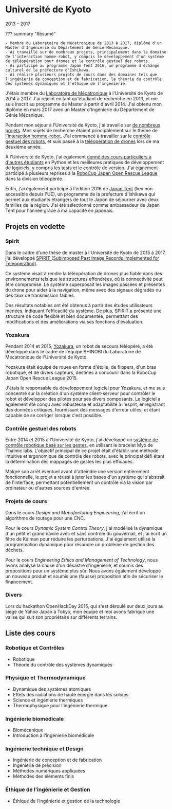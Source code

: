 # Université de Kyoto
2013 – 2017

??? summary "Résumé"

    - Membre du Laboratoire de Mécatronique de 2013 à 2017, diplômé d'un Master d'Ingénierie du Département de Génie Mécanique.
    - Ai travaillé sur de nombreux projets, principalement dans le domaine de l'interaction homme-robot, y compris le développement d'un système de téléopération pour drones et le contrôle gestuel des robots.
    - Ai participé au programme Japan Tent 2016, un programme d'échange culturel de la préfecture d'Ishikawa.
    - Ai réalisé plusieurs projets de cours dans des domaines tels que l'ingénierie de conception et de fabrication, la théorie du contrôle des systèmes dynamiques et l'éthique de l'ingénierie.

J'étais membre du [Laboratoire de Mécatronique](http://www.mechatronics.me.kyoto-u.ac.jp/index.php?ml_lang=en) à l'Université de Kyoto de 2014 à 2017.
J'ai rejoint en tant qu'étudiant de recherche en 2013, et me suis inscrit au programme de Master à partir d'avril 2014.
J'ai obtenu mon diplôme en mars 2017 avec un Master d'Ingénierie du Département de Génie Mécanique.

Pendant mon séjour à l'Université de Kyoto, j'ai travaillé sur [de nombreux projets](#projets-en-vedette).
Mes sujets de recherche étaient principalement sur le thème de [l'interaction homme-robot](https://en.wikipedia.org/wiki/Human%E2%80%93robot_interaction).
J'ai commencé à travailler sur le [contrôle gestuel des robots](../projects/myo.md),
et suis passé à la [téléopération de drones](../projects/spirit.md) lors de ma deuxième année.

À l'Université de Kyoto, j'ai également [donné des cours particuliers à d'autres étudiants](../teaching_experience.md) en Python et les meilleures pratiques de développement de logiciels,
y compris les tests et le contrôle de version.
J'ai également participé à plusieurs reprises à la [RoboCup Japan Open Rescue League](../projects/yozakura.md) dans la division téléopérée.

Enfin, j'ai également participé à l'édition 2016 de [Japan Tent](https://www.japantent.com/english.html)
(lien non accessible depuis l'UE), un programme de la préfecture d'Ishikawa qui permet aux étudiants étrangers de tout le Japon
de séjourner avec deux familles de la région.
J'ai été sélectionné comme ambassadeur de Japan Tent pour l'année grâce à ma capacité en japonais.

## Projets en vedette
### Spirit
Dans le cadre d'une thèse de master à l'Université de Kyoto de 2015 à 2017,
j'ai développé [SPIRIT (Subimposed Past Image Records Implemented for Teleoperation)](../projects/spirit.md).

Ce système visait à rendre la téléopération de drones plus fiable dans des environnements tels que les structures effondrées,
où la connectivité peut être compromise.
Le système superposait les images passées et présentes du drone pour aider à la navigation,
même avec des signaux dégradés ou des taux de transmission faibles.

Des résultats notables ont été obtenus à partir des études utilisateurs menées, indiquant l'efficacité du système.
De plus, SPIRIT a présenté une structure de code flexible et bien documentée,
permettant des modifications et des améliorations via ses fonctions d'évaluation.

### Yozakura
Pendant 2014 et 2015, [Yozakura](../projects/yozakura.md), un robot de secours téléopéré, a été développé dans le cadre de l'équipe SHINOBI du Laboratoire de Mécatronique de l'Université de Kyoto.

Yozakura était équipé de roues en forme d'étoile, de flippers, d'un bras robotique, et de divers capteurs,
destinés à concourir dans la RoboCup Japan Open Rescue League 2015.

J'étais le responsable du développement logiciel pour Yozakura, et me suis concentré sur la création d'un système client-serveur pour contrôler le robot
et développer des pilotes pour ses divers composants.
Le logiciel a également été conçu avec robustesse et adaptabilité à l'esprit,
enregistrant des données critiques, fournissant des messages d'erreur utiles, et étant capable de se corriger lorsque c'est possible.

### Contrôle gestuel des robots
Entre 2014 et 2015 à l'Université de Kyoto, j'ai développé un [système de contrôle robotique basé sur les gestes](../projects/myo.md),
en utilisant le bracelet Myo de Thalmic labs.
L'objectif principal de ce projet était d'établir une méthode intuitive et ergonomique de contrôle des robots,
avec le principal défi étant la détermination des mappages de gestes les plus efficaces.

Malgré son arrêt éventuel avant d'atteindre une version entièrement fonctionnelle,
le projet a réussi à jeter les bases d'un système qui s'abstrait de l'interface,
permettant potentiellement un contrôle via la vision par ordinateur ou d'autres sources d'entrée.

### Projets de cours
Dans le cours _Design and Manufacturing Engineering_, j'ai écrit un algorithme de routage pour une CNC.

Pour le cours _Dynamic System Control Theory_,
j'ai modélisé la dynamique d'un petit et grand navire avec et sans contrôle du gouvernail,
et j'ai écrit un filtre de Kalman pour réduire les perturbations.
J'ai également utilisé la programmation dynamique pour résoudre un problème de gestion des déchets.

Pour le cours _Engineering Ethics and Management of Technology_,
nous avons analysé la cause d'un désastre d'ingénierie,
et soumis des propositions pour un système plus sûr.
Nous avons également développé un nouveau produit et soumis une (fausse) proposition afin de sécuriser le financement.

### Divers
Lors du hackathon OpenHackDay 2015, qui s'est déroulé sur deux jours au siège de Yahoo Japan à Tokyo,
mon équipe et moi avons fabriqué une valise qui suit son propriétaire sur différents terrains.

## Liste des cours
### Robotique et Contrôles
- Robotique
- Théorie du contrôle des systèmes dynamiques

### Physique et Thermodynamique
- Dynamique des systèmes atomiques
- Effets des radiations de haute énergie dans les solides
- Science et ingénierie thermiques
- Thermophysique pour l'ingénierie thermique

### Ingénierie biomédicale
- Biomécanique
- Introduction à l'ingénierie biomédicale

### Ingénierie technique et Design
- Ingénierie de conception et de fabrication
- Ingénierie de précision
- Méthodes numériques appliquées
- Méthodes des éléments finis

### Éthique de l'ingénierie et Gestion
- Éthique de l'ingénierie et gestion de la technologie 